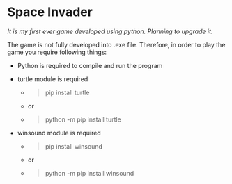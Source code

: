 # Space Invader
_It is my first ever game developed using python. Planning to upgrade it._

The game is not fully developed into .exe file. Therefore, in order to play the game you require following things:

- Python is required to compile and run the program
- turtle module is required
  - >pip install turtle
  - or
  - >python -m pip install turtle

- winsound module is required
  - >pip install winsound
  - or
  - > python -m pip install winsound



